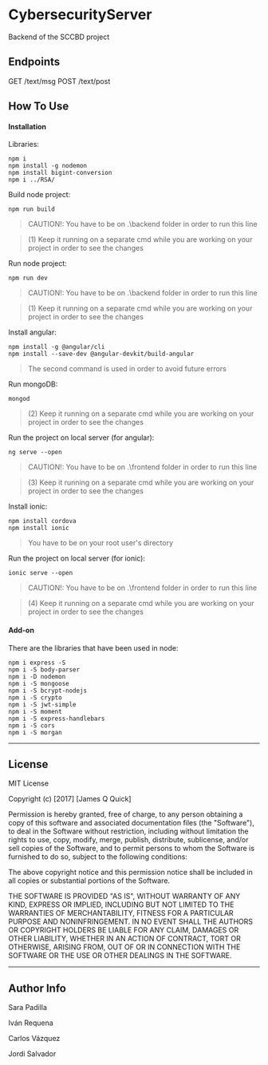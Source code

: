 # CybersecurityServer

Backend of the SCCBD project

## Endpoints
GET /text/msg
POST /text/post


## How To Use

#### Installation

Libraries:

```
npm i
npm install -g nodemon
npm install bigint-conversion
npm i ../RSA/
```
Build node project:

```
npm run build
```
>CAUTION!: You have to be on .\backend folder in order to run this line 

>(1) Keep it running on a separate cmd while you are working on your project in order to see the changes   

Run node project:

```
npm run dev
```
>CAUTION!: You have to be on .\backend folder in order to run this line 

>(1) Keep it running on a separate cmd while you are working on your project in order to see the changes   

Install angular:

```
npm install -g @angular/cli
npm install --save-dev @angular-devkit/build-angular
```

>The second command is used in order to avoid future errors


Run mongoDB:

```
mongod
```

>(2) Keep it running on a separate cmd while you are working on your project in order to see the changes  

Run the project on local server (for angular):

```
ng serve --open
```
>CAUTION!: You have to be on .\frontend folder in order to run this line 

>(3) Keep it running on a separate cmd while you are working on your project in order to see the changes   

Install ionic:

```
npm install cordova
npm install ionic
```
>You have to be on your root user's directory

Run the project on local server (for ionic):

```
ionic serve --open
```
>CAUTION!: You have to be on .\frontend folder in order to run this line 

>(4) Keep it running on a separate cmd while you are working on your project in order to see the changes   

#### Add-on

There are the libraries that have been used in node:

```
npm i express -S
npm i -S body-parser
npm i -D nodemon
npm i -S mongoose
npm i -S bcrypt-nodejs
npm i -S crypto
npm i -S jwt-simple
npm i -S moment
npm i -S express-handlebars
npm i -S cors
npm i -S morgan
```

---


## License

MIT License

Copyright (c) [2017] [James Q Quick]

Permission is hereby granted, free of charge, to any person obtaining a copy
of this software and associated documentation files (the "Software"), to deal
in the Software without restriction, including without limitation the rights
to use, copy, modify, merge, publish, distribute, sublicense, and/or sell
copies of the Software, and to permit persons to whom the Software is
furnished to do so, subject to the following conditions:

The above copyright notice and this permission notice shall be included in all
copies or substantial portions of the Software.

THE SOFTWARE IS PROVIDED "AS IS", WITHOUT WARRANTY OF ANY KIND, EXPRESS OR
IMPLIED, INCLUDING BUT NOT LIMITED TO THE WARRANTIES OF MERCHANTABILITY,
FITNESS FOR A PARTICULAR PURPOSE AND NONINFRINGEMENT. IN NO EVENT SHALL THE
AUTHORS OR COPYRIGHT HOLDERS BE LIABLE FOR ANY CLAIM, DAMAGES OR OTHER
LIABILITY, WHETHER IN AN ACTION OF CONTRACT, TORT OR OTHERWISE, ARISING FROM,
OUT OF OR IN CONNECTION WITH THE SOFTWARE OR THE USE OR OTHER DEALINGS IN THE
SOFTWARE.

---

## Author Info

Sara Padilla

Iván Requena

Carlos Vázquez

Jordi Salvador
